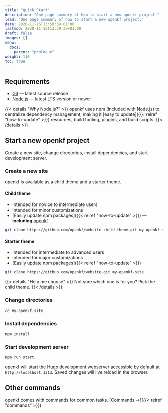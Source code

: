 ```yaml
---
title: "Quick Start"
description: "One page summary of how to start a new openkf project."
lead: "One page summary of how to start a new openkf project."
date: 2020-11-16T13:59:39+01:00
lastmod: 2020-11-16T13:59:39+01:00
draft: false
images: []
menu:
  docs:
    parent: "prologue"
weight: 110
toc: true
---
```


## Requirements

- [Git](https://git-scm.com/) — latest source release
- [Node.js](https://nodejs.org/) — latest LTS version or newer

{{< details "Why Node.js?" >}}
openkf uses npm (included with Node.js) to centralize dependency management, making it [easy to update]({{< relref "how-to-update" >}}) resources, build tooling, plugins, and build scripts.
{{< /details >}}

## Start a new openkf project

Create a new site, change directories, install dependencies, and start development server.

### Create a new site

openkf is available as a child theme and a starter theme.

#### Child theme

- Intended for novice to intermediate users
- Intended for minor customizations
- [Easily update npm packages]({{< relref "how-to-update" >}}) — __including__ [openkf](https://www.npmjs.com/package/@hyas/openkf)

```bash
git clone https://github.com/openkf/website-child-theme.git my-openkf-site
```

#### Starter theme

- Intended for intermediate to advanced users
- Intended for major customizations
- [Easily update npm packages]({{< relref "how-to-update" >}})

```bash
git clone https://github.com/openkf/website.git my-openkf-site
```

{{< details "Help me choose" >}}
Not sure which one is for you? Pick the child theme.
{{< /details >}}

### Change directories

```bash
cd my-openkf-site
```

### Install dependencies

```bash
npm install
```

### Start development server

```bash
npm run start
```

openkf will start the Hugo development webserver accessible by default at `http://localhost:1313`. Saved changes will live reload in the browser.

## Other commands

openkf comes with commands for common tasks. [Commands →]({{< relref "commands" >}})
